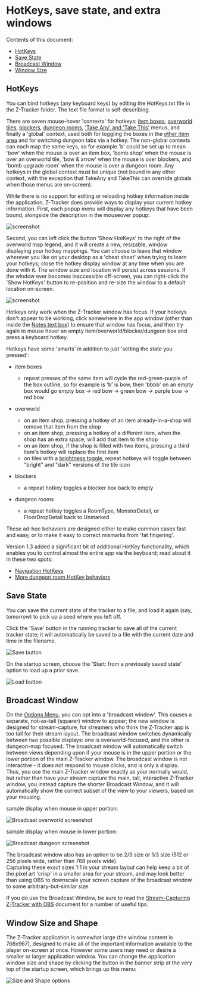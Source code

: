 # HotKeys, save state, and extra windows

Contents of this document:

  - [HotKeys](#hotkeys)
  - [Save State](#save-state)
  - [Broadcast Window](#broadcast-window)
  - [Window Size](#window-size)


## <a id="hotkeys"></a> HotKeys

You can bind hotkeys (any keyboard keys) by editing the HotKeys.txt file in the Z-Tracker folder.  The text file format is self-describing.

There are seven mouse-hover 'contexts' for hotkeys: [item boxes](use.md#item-boxes), [overworld tiles](use.md#main-owm), [blockers](use.md#main-blockers),
[dungeon rooms](use.md#main-dr), ['Take Any' and 'Take This'](use.md#take-any-accelerator) menus, and finally a 'global' context, used both for toggling
the boxes in the [other item area](use.md#main-oia) and for switching dungeon tabs via a hotkey.  The non-global contexts can each map the same keys, so 
for example 'b' could be set up to mean 'bow' when the mouse is over an item box, 'bomb shop' when the mouse is over an overworld tile, 'bow & arrow' when 
the mouse is over blockers, and 'bomb upgrade room' when the mouse is over a dungeon room.  Any hotkeys in the global context must be unique (not bound 
in any other context, with the exception that TakeAny and TakeThis can override globals when those menus are on-screen).

While there is no support for editing or reloading hotkey information inside the application, Z-Tracker does provide ways to display your current hotkey
information.  First, each popup menu will display any hotkeys that have been bound, alongside the description in the mouseover popup:

![screenshot](screenshots/hotkey-in-popup-example.png)

Second, you can left click the button 'Show HotKeys' to the right of the overworld map legend, and it will create a new, resizable, window displaying your hotkey
mappings.  You can choose to leave that window wherever you like on your desktop as a 'cheat sheet' when trying to learn your hotkeys; close the hotkey
display window at any time when you are done with it.  The window size and location will persist across sessions.  If the window ever becomes inaccessible 
off-screen, you can right-click the 'Show HotKeys' button to re-position and re-size the window to a default location on-screen.

![screenshot](screenshots/hotkey-cheat-sheet-example.png)

Hotkeys only work when the Z-Tracker window has focus.  If your hotkeys don't appear to be working, click somewhere in the app window (other than inside
the [Notes text box](use.md#main-notes)) to ensure that window has focus, and then try again to mouse hover an empty item/overworld/blocker/dungeon box and press
a keyboard hotkey.

Hotkeys have some 'smarts' in addition to just 'setting the state you pressed':

 - item boxes
    - repeat presses of the same item will cycle the red-green-purple of the box outline, so for example is 'b' is bow, then 'bbbb' on an empty box would go
      empty box -> red bow -> green bow -> purple bow -> red bow

 - overworld
    - on an item shop, pressing a hotkey of an item already-in-a-shop will remove that item from the shop
    - on an item shop, pressing a hotkey of a different item, when the shop has an extra space, will add that item to the shop
    - on an item shop, if the shop is filled with two items, pressing a third item's hotkey will replace the first item
    - on tiles with a [brightness toggle](use.md#ow-map-tile-brightness), repeat hotkeys will toggle between "bright" and "dark" versions of the tile icon

 - blockers
    - a repeat hotkey toggles a blocker box back to empty

 - dungeon rooms
    - a repeat hotkey toggles a RoomType, MonsterDetail, or FloorDropDetail back to Unmarked

These ad-hoc behaviors are designed either to make common cases fast and easy, or to make it easy to correct mismarks from 'fat fingering'.

Version 1.3 added a significant bit of additional HotKey functionality, which enables you to control almost the entire app via the keyboard; read about it in these two spots:

 - [Navigation HotKeys](whats-new.md#v13-hotkeys)
 - [More dungeon room HotKey behaviors](whats-new.md#v13-dungeon-hotkeys)


## <a id="save-state"></a> Save State

You can save the current state of the tracker to a file, and load it again (say, tomorrow) to pick up a seed where you left off.

Click the 'Save' button in the running tracker to save all of the current tracker state; it will automatically be saved to a file with the current date and time in the filename.

![Save button](screenshots/save-button.png)

On the startup screen, choose the 'Start: from a previously saved state' option to load up a prior save.

![Load button](screenshots/load-button.png)


## <a id="broadcast-window"></a> Broadcast Window

On the [Options Menu](use.md#main-om), you can opt into a 'broadcast window'.  This causes a separate, not-as-tall (squarer) window to appear; the new window is designed 
for stream-capture, for streamers who think the Z-Tracker app is too tall for their stream layout.  The broadcast window switches dynamically between two possible displays: 
one is overworld-focused, and the other is dungeon-map focused.  The broadcast window will automatically switch between views depending upon if your mouse is in 
the upper portion or the lower portion of the main Z-Tracker window.  The broadcast window is not interactive - it does not respond to mouse clicks, and is 
only a display.  Thus, you use the main Z-Tracker window exactly as your normally would, but rather than have your stream capture the main, tall, interactive Z-Tracker 
window, you instead capture the shorter Broadcast Window, and it will automatically show the correct subset of the view to your viewers, based on your mousing.

sample display when mouse in upper portion:

![Broadcast overworld screenshot](screenshots/broadcast-overworld.png) 

sample display when mouse in lower portion:

![Broadcast dungeon screenshot](screenshots/broadcast-dungeon.png)

The broadcast window also has an option to be 2/3 size or 1/3 size (512 or 256 pixels wide, rather than 768 pixels wide).  
Capturing these exact sizes 1:1 in your stream layout can help keep a bit of the pixel art 'crisp' in a smaller area for your stream, and may look better than 
using OBS to downscale your screen capture of the broadcast window to some arbitrary-but-similar size.

If you do use the Broadcast Window, be sure to read the [Stream-Capturing Z-Tracker with OBS](stream-capture.md) document for a number of useful tips.


## <a id="window-size"></a> Window Size and Shape

The Z-Tracker application is somewhat large (the window content is 768x967), designed to make all of the important information available to the player on-screen 
at once.  However some users may need or desire a smaller or larger application window.  You can change the application window size and shape by clicking the button 
in the banner strip at the very top of the startup screen, which brings up this menu:

![Size and Shape options](screenshots/size-and-shape-options.png)


